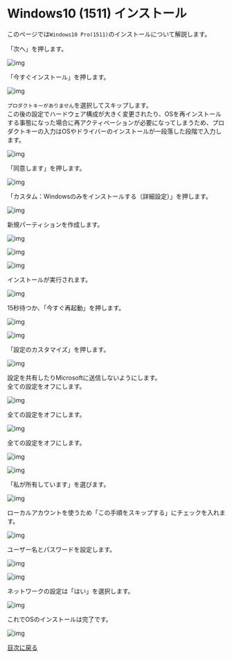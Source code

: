 # Windows10 (1511) インストール

このページでは`Windows10 Pro(1511)`のインストールについて解説します。

「次へ」を押します。

![img](img/win10_001.png "img")

「今すぐインストール」を押します。

![img](img/win10_002.png "img")

`プロダクトキーがありません`を選択してスキップします。  
この後の設定でハードウェア構成が大きく変更されたり、OSを再インストールする事態になった場合に再アクティベーションが必要になってしまうため、プロダクトキーの入力はOSやドライバーのインストールが一段落した段階で入力します。

![img](img/win10_004.png "img")

「同意します」を押します。

![img](img/win10_006.png "img")

「カスタム：Windowsのみをインストールする（詳細設定）」を押します。

![img](img/win10_007.png "img")

新規パーティションを作成します。

![img](img/win10_008.png "img")

![img](img/win10_009.png "img")

![img](img/win10_010.png "img")

インストールが実行されます。

![img](img/win10_012.png "img")

15秒待つか、「今すぐ再起動」を押します。

![img](img/win10_013.png "img")

![img](img/win10_017.png "img")

「設定のカスタマイズ」を押します。

![img](img/win10_019.png "img")

設定を共有したりMicrosoftに送信しないようにします。  
全ての設定をオフにします。

![img](img/win10_021.png "img")

全ての設定をオフにします。

![img](img/win10_022.png "img")

全ての設定をオフにします。

![img](img/win10_023.png "img")

![img](img/win10_025.png "img")

「私が所有しています」を選びます。

![img](img/win10_027.png "img")

ローカルアカウントを使うため「この手順をスキップする」にチェックを入れます。

![img](img/win10_028.png "img")

ユーザー名とパスワードを設定します。

![img](img/win10_029.png "img")

![img](img/win10_031.png "img")

ネットワークの設定は「はい」を選択します。

![img](img/win10_036.png "img")

これでOSのインストールは完了です。

![img](img/win10_037.png "img")

[目次に戻る](../index.md)
